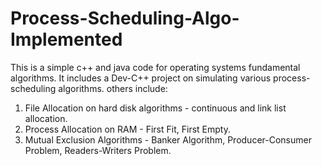 Process-Scheduling-Algo-Implemented
===================================

This is a simple c++ and java code for operating systems fundamental algorithms.
It includes a Dev-C++ project on simulating various process-scheduling algorithms.
others include:
1. File Allocation on hard disk algorithms - continuous and link list allocation.
2. Process Allocation on RAM - First Fit, First Empty.
3. Mutual Exclusion Algorithms - Banker Algorithm, Producer-Consumer Problem, Readers-Writers Problem.